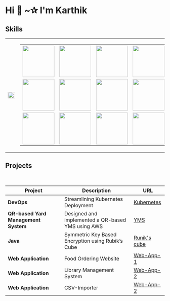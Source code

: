 <body>
  
  <div>
    <div>
      <h1> Hi 👋 ~✰ I'm Karthik</h1>
    </div>
      <div>
      <h2>Skills</h2> 
        <table width="100%">
  <tr>
    <td width="50%">
      <img align="left" src="https://github-readme-stats.vercel.app/api/top-langs/?username=VenkataKarthik0211&layout=pie" width="100%">
    </td>
    <td width="50%">
  <table>
    <tr>
      <td><img src="https://github.com/Venkatakarthik0211/Data-Structures-and-Algorithm/blob/main/profile_images_and_icons/kubernetes-icon-2048x1995-r1q3f8n7.png" height="100" width="100"></td>
      <td><img src="https://github.com/Venkatakarthik0211/Data-Structures-and-Algorithm/blob/main/profile_images_and_icons/ansible-icon-2048x2048-ba8ueimn.png" height="100" width="100"></td>
      <td><img src="https://github.com/Venkatakarthik0211/Data-Structures-and-Algorithm/blob/main/profile_images_and_icons/docker.png" height="100" width="100"></td>
      <td><img src="https://github.com/Venkatakarthik0211/Data-Structures-and-Algorithm/blob/main/profile_images_and_icons/aws.png" height="100" width="100"></td>
    </tr>
    <tr>
      <td><img src="https://github.com/Venkatakarthik0211/Data-Structures-and-Algorithm/blob/main/profile_images_and_icons/Untitled.png" height="100" width="100"></td>
      <td><img src="https://github.com/Venkatakarthik0211/Data-Structures-and-Algorithm/blob/main/profile_images_and_icons/images.png" height="100" width="100"></td>
      <td><img src="https://github.com/Venkatakarthik0211/Data-Structures-and-Algorithm/blob/main/profile_images_and_icons/acer-logo-vmware-esxi-benq-w1070-acer-h6510bd-hyperv-multimedia-projectors-television-vmware-vsphere-png-clipart.jpg" height="100" width="100"></td>
      <td><img src="https://github.com/Venkatakarthik0211/Data-Structures-and-Algorithm/blob/main/profile_images_and_icons/sql.png" height="100" width="100"></td>
    </tr>
    <tr>
      <td><img src="https://github.com/Venkatakarthik0211/Data-Structures-and-Algorithm/blob/main/profile_images_and_icons/5968267.png" height="100" width="100"></td>
      <td><img src="https://github.com/Venkatakarthik0211/Data-Structures-and-Algorithm/blob/main/profile_images_and_icons/javascript-shield-logo-icon-2.png" height="100" width="100"></td>
      <td><img src="https://github.com/Venkatakarthik0211/Data-Structures-and-Algorithm/blob/main/profile_images_and_icons/5968242.png" height="100" width="100"></td>
      <td><img src="https://github.com/Venkatakarthik0211/Data-Structures-and-Algorithm/blob/main/profile_images_and_icons/php.svg" height="100" width="100"></td>
    </tr>
  </table>
    </td>
  </tr>
</table>
    </div>
  </div>
<h2>Projects</h2>
<br>

| Project           | Description                                                  | URL                                                          |
| ----------------- | ------------------------------------------------------------ | ------------------------------------------------------------ |
| **DevOps**        | Streamlining Kubernetes Deployment    | [Kubernetes](https://github.com/Venkatakarthik0211?tab=repositories)              |
| **QR-based Yard Management System**     | Designed and implemented a QR-based YMS using AWS | [YMS](https://github.com/Venkatakarthik0211/Yard2)|
| **Java**        | Symmetric Key Based Encryption using Rubik’s Cube        | [Runik's cube](https://github.com/Venkatakarthik0211/Runik-s-cube) |
| **Web Application** | Food Ordering Website          | [Web-App-1](https://github.com/Venkatakarthik0211/Food-Ordering-Website) |
| **Web Application** | Library Management System          | [Web-App-2](https://venkatakarthik0211.github.io/Library-Management/) |
| **Web Application** | CSV-Importer          | [Web-App-2](https://github.com/Venkatakarthik0211/CSV-importer) |


<br>
</body>
